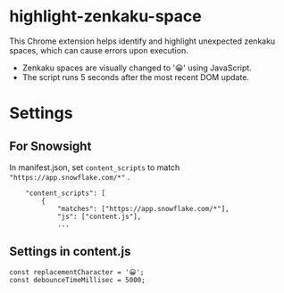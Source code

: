 # highlight-zenkaku-space

This Chrome extension helps identify and highlight unexpected zenkaku spaces, which can cause errors upon execution.

- Zenkaku spaces are visually changed to '😀' using JavaScript.
- The script runs 5 seconds after the most recent DOM update.

# Settings

## For Snowsight
In manifest.json, set `content_scripts` to match `"https://app.snowflake.com/*"` .
```
	"content_scripts": [
		{
			"matches": ["https://app.snowflake.com/*"],
			"js": ["content.js"],
			...
```

## Settings in content.js

```
const replacementCharacter = '😀';
const debounceTimeMillisec = 5000;
```
